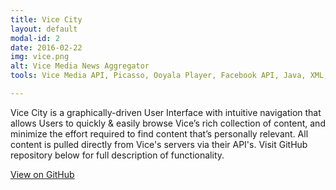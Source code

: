 ```yaml
---
title: Vice City
layout: default
modal-id: 2
date: 2016-02-22
img: vice.png
alt: Vice Media News Aggregator
tools: Vice Media API, Picasso, Ooyala Player, Facebook API, Java, XML, SQL, Android SDK, Android Studio, Material Design, Git

---
```


Vice City is a graphically-driven User Interface with intuitive navigation that allows Users to quickly & easily browse Vice’s rich collection of content, and minimize the effort required to find content that’s personally relevant.  All content is pulled directly from Vice's servers via their API's. Visit GitHub repository below for full description of functionality.

<div class="center-links">
    <a class="btn btn-md btn-outline github-project-link" href="https://github.com/MikeKwon36/ViceMedia" target="_blank">
        <i class="fa fa-github"></i>
        <span class="small">View on GitHub</span>
    </a>
</div>